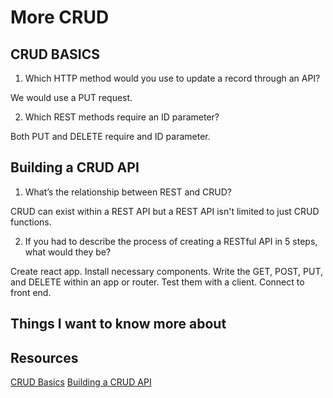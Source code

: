 # More CRUD

## CRUD BASICS
  
1. Which HTTP method would you use to update a record through an API?
    
 We would use a PUT request.
    
2. Which REST methods require an ID parameter?

Both PUT and DELETE require and ID parameter.

## Building a CRUD API
  
1. What’s the relationship between REST and CRUD?
    
CRUD can exist within a REST API but a REST API isn't limited to just CRUD functions.
    
2. If you had to describe the process of creating a RESTful API in 5 steps, what would they be?

Create react app. Install necessary components. Write the GET, POST, PUT, and DELETE within an app or router. Test them with a client. Connect to front end.

## Things I want to know more about

## Resources
[CRUD Basics](https://medium.com/geekculture/crud-operations-explained-2a44096e9c88)
[Building a CRUD API](https://www.youtube.com/watch?v=EzNcBhSv1Wo)
